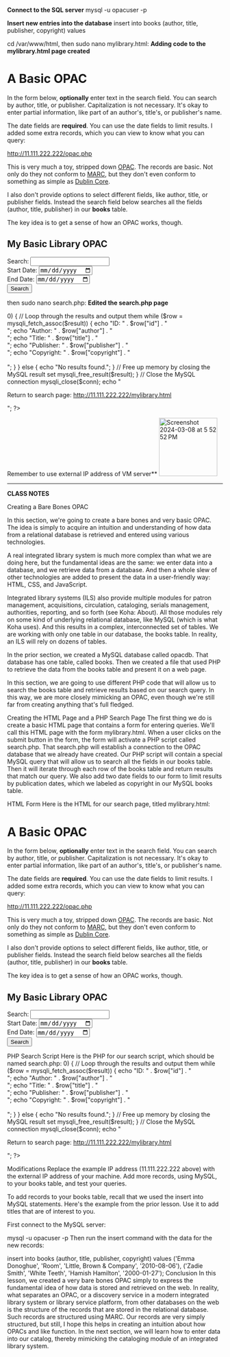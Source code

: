 **Connect to the SQL server**
mysql -u opacuser -p


**Insert new entries into the database**
insert into books
(author, title, publisher, copyright) values


cd /var/www/html, then sudo nano mylibrary.html:
**Adding code to the mylibrary.html page created**
<html>
<head>
<title>MySQL Server Example</title>
</head>
<body>

<h1>A Basic OPAC</h1>

<p>In the form below,
<b>optionally</b> enter text in the search field.
You can search by author, title, or publisher.
Capitalization is not necessary.
It's okay to enter partial information,
like part of an author's, title's, or publisher's name.</p>

<p>The date fields are <b>required</b>.
You can use the date fields to limit results.
I added some extra records,
which you can view to know what you can query:</p>

<p><a href="http://11.111.222.222/opac.php">http://11.111.222.222/opac.php</a></p>

<p>This is very much a toy,
stripped down
<a href="https://en.wikipedia.org/wiki/Online_public_access_catalog">OPAC</a>.
The records are basic.
Not only do they not conform to
<a href="https://www.loc.gov/marc/">MARC</a>,
but they don't even conform to something
as simple as
<a href="https://www.dublincore.org/">Dublin Core</a>.

<p>I also don't provide options
to select different fields,
like author, title, or publisher fields.
Instead the search field below searches
all the fields
(author, title, publisher)
in our <b>books</b> table.</p>

<p>The key idea is to get a sense
of how an OPAC works, though.</p>

<h2>My Basic Library OPAC</h2>
<form method="post" action="search.php">
    <label for="search">Search:</label>
    <input type="text" name="search" id="search">
    <br>
    <label for="start_date">Start Date:</label>
    <input type="date" name="start_date" id="start_date">
    <br>
    <label for="end_date">End Date:</label>
    <input type="date" name="end_date" id="end_date">
    <br>
    <input type="submit" value="Search">
</form>


</body>
</html>


then sudo nano search.php:
**Edited the search.php page**
<?php
// Load MySQL credentials
require_once 'login.php';

// Establish connection
$conn = mysqli_connect($db_hostname, $db_username, $db_password) or
  die("Unable to connect");

// Open database
mysqli_select_db($conn, $db_database) or
  die("Could not open database '$db_database'");

// Check if search query was submitted
if (isset($_POST['search'])) {
    // Sanitize user input to prevent SQL injection attacks
    $search = mysqli_real_escape_string($conn, $_POST['search']);

    // Get the start and end dates for the date range
    $start_date = mysqli_real_escape_string($conn, $_POST['start_date']);
    $end_date = mysqli_real_escape_string($conn, $_POST['end_date']);

    // Build the MySQL query with a WHERE
    // clause that includes the date range filter
    $query = "SELECT * FROM books WHERE
        (author LIKE '%$search%' OR
        title LIKE '%$search%' OR
        publisher LIKE '%$search%') AND
        copyright BETWEEN '$start_date' AND '$end_date'";

    // Execute the query
    $result = mysqli_query($conn, $query);

    // Check if any results were returned
    if (mysqli_num_rows($result) > 0) {
        // Loop through the results and output them
        while ($row = mysqli_fetch_assoc($result)) {
            echo "ID: " . $row["id"] . "<br>";
            echo "Author: " . $row["author"] . "<br>";
            echo "Title: " . $row["title"] . "<br>";
            echo "Publisher: " . $row["publisher"] . "<br>";
            echo "Copyright: " . $row["copyright"] . "<br><br>";
        }
    } else {
        echo "No results found.";
    }

    // Free up memory by closing the MySQL result set
    mysqli_free_result($result);
}

// Close the MySQL connection
mysqli_close($conn);

echo "<p>Return to search page: <a href='http://11.111.222.222/mylibrary.html'>http://11.111.222.222/mylibrary.html</a></p>";

?>



Remember to use external IP address of VM server**
<img width="136" alt="Screenshot 2024-03-08 at 5 52 52 PM" src="https://github.com/wwpk246/ICT690libSys/assets/12205959/1e71b5d1-144f-4403-b2b8-2f2b91455353">


---------------------------------------------------------------------------------

**CLASS NOTES**

Creating a Bare Bones OPAC

In this section, we're going to create a bare bones and very basic OPAC. The idea is simply to acquire an intuition and understanding of how data from a relational database is retrieved and entered using various technologies.

A real integrated library system is much more complex than what we are doing here, but the fundamental ideas are the same: we enter data into a database, and we retrieve data from a database. And then a whole slew of other technologies are added to present the data in a user-friendly way: HTML, CSS, and JavaScript.

Integrated library systems (ILS) also provide multiple modules for patron management, acquisitions, circulation, cataloging, serials management, authorities, reporting, and so forth (see Koha: About). All those modules rely on some kind of underlying relational database, like MySQL (which is what Koha uses). And this results in a complex, interconnected set of tables. We are working with only one table in our database, the books table. In reality, an ILS will rely on dozens of tables.

In the prior section, we created a MySQL database called opacdb. That database has one table, called books. Then we created a file that used PHP to retrieve the data from the books table and present it on a web page.

In this section, we are going to use different PHP code that will allow us to search the books table and retrieve results based on our search query. In this way, we are more closely mimicking an OPAC, even though we're still far from creating anything that's full fledged.

Creating the HTML Page and a PHP Search Page
The first thing we do is create a basic HTML page that contains a form for entering queries. We'll call this HTML page with the form mylibrary.html. When a user clicks on the submit button in the form, the form will activate a PHP script called search.php. That search.php will establish a connection to the OPAC database that we already have created. Our PHP script will contain a special MySQL query that will allow us to search all the fields in our books table. Then it will iterate through each row of the books table and return results that match our query. We also add two date fields to our form to limit results by publication dates, which we labeled as copyright in our MySQL books table.

HTML Form
Here is the HTML for our search page, titled mylibrary.html:

<html>
<head>
<title>MySQL Server Example</title>
</head>
<body>

<h1>A Basic OPAC</h1>

<p>In the form below,
<b>optionally</b> enter text in the search field.
You can search by author, title, or publisher.
Capitalization is not necessary.
It's okay to enter partial information,
like part of an author's, title's, or publisher's name.</p>

<p>The date fields are <b>required</b>.
You can use the date fields to limit results.
I added some extra records,
which you can view to know what you can query:</p>

<p><a href="http://11.111.222.222/opac.php">http://11.111.222.222/opac.php</a></p>

<p>This is very much a toy,
stripped down
<a href="https://en.wikipedia.org/wiki/Online_public_access_catalog">OPAC</a>.
The records are basic.
Not only do they not conform to
<a href="https://www.loc.gov/marc/">MARC</a>,
but they don't even conform to something
as simple as
<a href="https://www.dublincore.org/">Dublin Core</a>.

<p>I also don't provide options
to select different fields,
like author, title, or publisher fields.
Instead the search field below searches
all the fields
(author, title, publisher)
in our <b>books</b> table.</p>

<p>The key idea is to get a sense
of how an OPAC works, though.</p>

<h2>My Basic Library OPAC</h2>
<form method="post" action="search.php">
    <label for="search">Search:</label>
    <input type="text" name="search" id="search">
    <br>
    <label for="start_date">Start Date:</label>
    <input type="date" name="start_date" id="start_date">
    <br>
    <label for="end_date">End Date:</label>
    <input type="date" name="end_date" id="end_date">
    <br>
    <input type="submit" value="Search">
</form>


</body>
</html>
PHP Search Script
Here is the PHP for our search script, which should be named search.php:

<?php
// Load MySQL credentials
require_once 'login.php';

// Establish connection
$conn = mysqli_connect($db_hostname, $db_username, $db_password) or
  die("Unable to connect");

// Open database
mysqli_select_db($conn, $db_database) or
  die("Could not open database '$db_database'");

// Check if search query was submitted
if (isset($_POST['search'])) {
    // Sanitize user input to prevent SQL injection attacks
    $search = mysqli_real_escape_string($conn, $_POST['search']);

    // Get the start and end dates for the date range
    $start_date = mysqli_real_escape_string($conn, $_POST['start_date']);
    $end_date = mysqli_real_escape_string($conn, $_POST['end_date']);

    // Build the MySQL query with a WHERE
    // clause that includes the date range filter
    $query = "SELECT * FROM books WHERE
        (author LIKE '%$search%' OR
        title LIKE '%$search%' OR
        publisher LIKE '%$search%') AND
        copyright BETWEEN '$start_date' AND '$end_date'";

    // Execute the query
    $result = mysqli_query($conn, $query);

    // Check if any results were returned
    if (mysqli_num_rows($result) > 0) {
        // Loop through the results and output them
        while ($row = mysqli_fetch_assoc($result)) {
            echo "ID: " . $row["id"] . "<br>";
            echo "Author: " . $row["author"] . "<br>";
            echo "Title: " . $row["title"] . "<br>";
            echo "Publisher: " . $row["publisher"] . "<br>";
            echo "Copyright: " . $row["copyright"] . "<br><br>";
        }
    } else {
        echo "No results found.";
    }

    // Free up memory by closing the MySQL result set
    mysqli_free_result($result);
}

// Close the MySQL connection
mysqli_close($conn);

echo "<p>Return to search page: <a href='http://11.111.222.222/mylibrary.html'>http://11.111.222.222/mylibrary.html</a></p>";

?>
Modifications
Replace the example IP address (11.111.222.222 above) with the external IP address of your machine. Add more records, using MySQL, to your books table, and test your queries.

To add records to your books table, recall that we used the insert into MySQL statements. Here's the example from the prior lesson. Use it to add titles that are of interest to you.

First connect to the MySQL server:

mysql -u opacuser -p
Then run the insert command with the data for the new records:

insert into books
(author, title, publisher, copyright) values
('Emma Donoghue', 'Room', 'Little, Brown \& Company', '2010-08-06'),
('Zadie Smith', 'White Teeth', 'Hamish Hamilton', '2000-01-27');
Conclusion
In this lesson, we created a very bare bones OPAC simply to express the fundamental idea of how data is stored and retrieved on the web. In reality, what separates an OPAC, or a discovery service in a modern integrated library system or library service platform, from other databases on the web is the structure of the records that are stored in the relational database. Such records are structured using MARC. Our records are very simply structured, but still, I hope this helps in creating an intuition about how OPACs and like function. In the next section, we will learn how to enter data into our catalog, thereby mimicking the cataloging module of an integrated library system.

